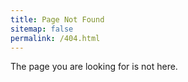 ```yaml
---
title: Page Not Found
sitemap: false
permalink: /404.html
---
```


The page you are looking for is not here.
